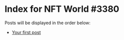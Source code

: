 # Index for NFT World #3380
Posts will be displayed in the order below:

- [Your first post](./001-first.md)

